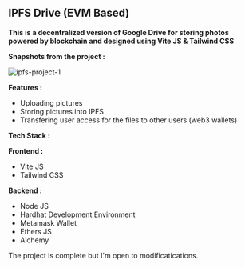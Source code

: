 <h2>IPFS Drive (EVM Based)</h2>

<b>This is a decentralized version of Google Drive for storing photos powered by blockchain and designed using Vite JS & Tailwind CSS</b>

<!-- Currently, the app is working on localhost using <b>Sepolia test network</b> and Alchemy. -->

<b>Snapshots from the project : </b>

![ipfs-project-1](https://github.com/rohitroy-github/vite-ipfs-drive-dapp/assets/68563695/2506a12c-b755-4d86-b8ea-ba79020cee1d)

<b>Features : </b>

<ul>
    <li>Uploading pictures</li>
    <li>Storing pictures into IPFS</li>
    <li>Transfering user access for the files to other users (web3 wallets)</li>

</ul>

<b>Tech Stack :</b>

<b>Frontend :</b>

<ul>
    <li>Vite JS</li>
    <li>Tailwind CSS</li>
</ul>
<b>Backend :</b>
<ul>
    <li>Node JS</li>
    <li>Hardhat Development Environment</li>
    <li>Metamask Wallet</li>
    <li>Ethers JS</li>
    <li>Alchemy</li>
</ul>

The project is complete but I'm open to modificatications.
